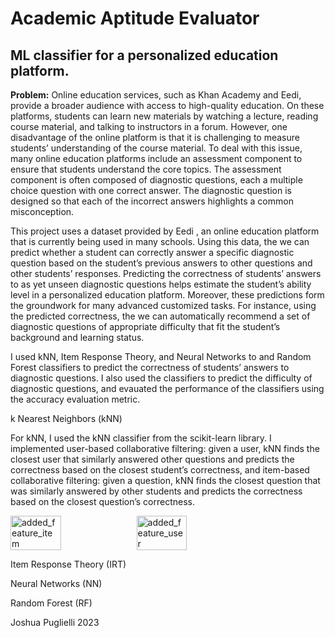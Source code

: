 # Academic Aptitude Evaluator

## ML classifier for a personalized education platform.

**Problem:** Online education services, such as Khan Academy and Eedi, provide a broader audience with access to high-quality education. 
On these platforms, students can learn new materials by watching a lecture, reading course material, and talking to instructors in a forum. 
However, one disadvantage of the online platform is that it is challenging to measure students’ understanding of the course material. 
To deal with this issue, many online education platforms include an assessment component to ensure that students understand the core topics. 
The assessment component is often composed of diagnostic questions, each a multiple choice question with one correct answer. 
The diagnostic question is designed so that each of the incorrect answers highlights a common misconception.

This project uses a dataset provided by Eedi , an online education platform that is currently being used in many schools. Using this data, the we can predict whether 
a student can correctly answer a specific diagnostic question based on the student’s previous answers to other questions and other students’ responses. 
Predicting the correctness of students’ answers to as yet unseen diagnostic questions helps estimate the student’s ability level in a personalized education platform. 
Moreover, these predictions form the groundwork for many advanced customized tasks. 
For instance, using the predicted correctness, the we can automatically recommend a set of diagnostic questions of appropriate difficulty that fit the student’s background and learning status. 

I used kNN, Item Response Theory, and Neural Networks to and Random Forest classifiers to predict the correctness of students’ answers to diagnostic questions. 
I also used the classifiers to predict the difficulty of diagnostic questions, and evauated the performance of the classifiers using the accuracy evaluation metric.

k Nearest Neighbors (kNN)

For kNN, I used the kNN classifier from the scikit-learn library. I implemented user-based collaborative filtering: given a user, 
kNN finds the closest user that similarly answered other questions and predicts the correctness based on the closest student’s correctness, 
and item-based collaborative filtering: given a question, kNN finds the closest question that was similarly answered by other students and predicts 
the correctness based on the closest question’s correctness.

<div style="display:flex;">
  <img src="https://github.com/JoshPugli/academic-aptitude-evaluator/assets/86436788/a65a82e9-366d-422e-9adb-8d7b89114901" alt="added_feature_item" style="width:40%;">
  <img src="https://github.com/JoshPugli/academic-aptitude-evaluator/assets/86436788/71407193-7809-44da-9401-6070204580dc" alt="added_feature_user" style="width:40%;">
</div>



Item Response Theory (IRT)

Neural Networks (NN)

Random Forest (RF)

Joshua Puglielli 2023
